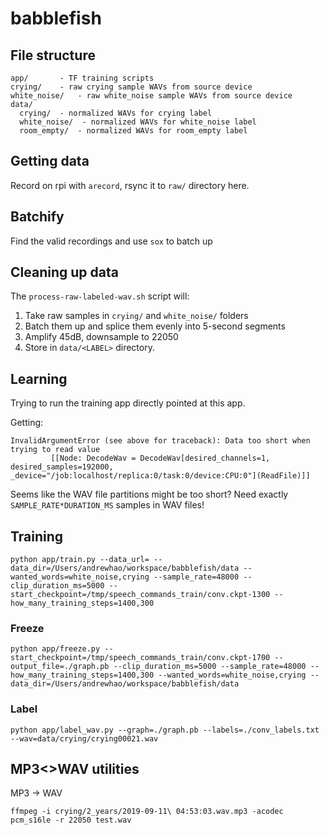 # babblefish

## File structure

```
app/       - TF training scripts
crying/    - raw crying sample WAVs from source device
white_noise/   - raw white_noise sample WAVs from source device
data/
  crying/  - normalized WAVs for crying label
  white_noise/  - normalized WAVs for white_noise label
  room_empty/  - normalized WAVs for room_empty label
```

## Getting data

Record on rpi with `arecord`, rsync it to `raw/` directory here.

## Batchify

Find the valid recordings and use `sox` to batch up

## Cleaning up data

The `process-raw-labeled-wav.sh` script will:

1. Take raw samples in `crying/` and `white_noise/` folders
1. Batch them up and splice them evenly into 5-second segments
1. Amplify 45dB, downsample to 22050
1. Store in `data/<LABEL>` directory.

## Learning

Trying to run the training app directly pointed at this app.

Getting:

```
InvalidArgumentError (see above for traceback): Data too short when trying to read value
         [[Node: DecodeWav = DecodeWav[desired_channels=1, desired_samples=192000, _device="/job:localhost/replica:0/task:0/device:CPU:0"](ReadFile)]]
```

Seems like the WAV file partitions might be too short? Need exactly `SAMPLE_RATE*DURATION_MS` samples in WAV files!

## Training

```
python app/train.py --data_url= --data_dir=/Users/andrewhao/workspace/babblefish/data --wanted_words=white_noise,crying --sample_rate=48000 --clip_duration_ms=5000 --start_checkpoint=/tmp/speech_commands_train/conv.ckpt-1300 --how_many_training_steps=1400,300
```

### Freeze

```
python app/freeze.py --start_checkpoint=/tmp/speech_commands_train/conv.ckpt-1700 --output_file=./graph.pb --clip_duration_ms=5000 --sample_rate=48000 --how_many_training_steps=1400,300 --wanted_words=white_noise,crying --data_dir=/Users/andrewhao/workspace/babblefish/data
```

### Label

```
python app/label_wav.py --graph=./graph.pb --labels=./conv_labels.txt --wav=data/crying/crying00021.wav
```


## MP3<>WAV utilities

MP3 -> WAV

`ffmpeg -i crying/2_years/2019-09-11\ 04:53:03.wav.mp3 -acodec pcm_s16le -r 22050 test.wav`
